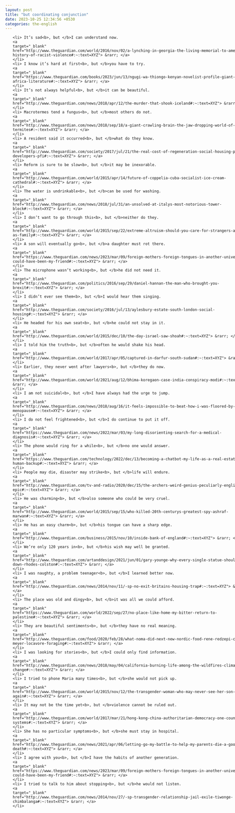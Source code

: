 ```yaml
---
layout: post
title: "but coordinating conjunction"
date: 2023-10-25 12:34:56 +0530
categories: the-english
---
```

<style>
@media only screen and (min-width: 768px) {
    ol {
        width: 768px;
        margin: 0 auto;
    }
  }
ol li {
    font-size: 18px;
    line-height: 1.5;
    padding-bottom: 8px;
}
</style>
<ol>

    <li> It’s sad<b>, but </b>I can understand now.
    <a 
    target="_blank" 
    href="http://www.theguardian.com/world/2016/nov/02/a-lynching-in-georgia-the-living-memorial-to-americas-history-of-racist-violence#:~:text=XYZ"> &rarr; </a>
    </li>
    <li> I know it’s hard at first<b>, but </b>you have to try.
    <a 
    target="_blank" 
    href="https://www.theguardian.com/books/2023/jun/13/ngugi-wa-thiongo-kenyan-novelist-profile-giant-of-africa-literature#:~:text=XYZ"> &rarr; </a>
    </li>
    <li> It’s not always helpful<b>, but </b>it can be beautiful.
    <a 
    target="_blank" 
    href="http://www.theguardian.com/news/2018/apr/12/the-murder-that-shook-iceland#:~:text=XYZ"> &rarr; </a>
    </li>
    <li> Macrotermes tend a fungus<b>, but </b>most others do not.
    <a 
    target="_blank" 
    href="http://www.theguardian.com/news/2018/sep/18/a-giant-crawling-brain-the-jaw-dropping-world-of-termites#:~:text=XYZ"> &rarr; </a>
    </li>
    <li> A resident said it occurred<b>, but </b>what do they know.
    <a 
    target="_blank" 
    href="http://www.theguardian.com/society/2017/jul/21/the-real-cost-of-regeneration-social-housing-private-developers-pfi#:~:text=XYZ"> &rarr; </a>
    </li>
    <li> Reform is sure to be slow<b>, but </b>it may be inexorable.
    <a 
    target="_blank" 
    href="http://www.theguardian.com/world/2015/apr/14/future-of-coppelia-cuba-socialist-ice-cream-cathedral#:~:text=XYZ"> &rarr; </a>
    </li>
    <li> The water is undrinkable<b>, but </b>can be used for washing.
    <a 
    target="_blank" 
    href="http://www.theguardian.com/news/2018/jul/31/an-unsolved-at-italys-most-notorious-tower-block#:~:text=XYZ"> &rarr; </a>
    </li>
    <li> I don’t want to go through this<b>, but </b>neither do they.
    <a 
    target="_blank" 
    href="http://www.theguardian.com/world/2015/sep/22/extreme-altruism-should-you-care-for-strangers-as-much-as-family#:~:text=XYZ"> &rarr; </a>
    </li>
    <li> A son will eventually go<b>, but </b>a daughter must rot there.
    <a 
    target="_blank" 
    href="https://www.theguardian.com/news/2023/mar/09/foreign-mothers-foreign-tongues-in-another-universe-she-could-have-been-my-friend#:~:text=XYZ"> &rarr; </a>
    </li>
    <li> The microphone wasn’t working<b>, but </b>he did not need it.
    <a 
    target="_blank" 
    href="http://www.theguardian.com/politics/2016/sep/29/daniel-hannan-the-man-who-brought-you-brexit#:~:text=XYZ"> &rarr; </a>
    </li>
    <li> I didn’t ever see them<b>, but </b>I would hear them singing.
    <a 
    target="_blank" 
    href="http://www.theguardian.com/society/2016/jul/13/aylesbury-estate-south-london-social-housing#:~:text=XYZ"> &rarr; </a>
    </li>
    <li> He headed for his own seat<b>, but </b>he could not stay in it.
    <a 
    target="_blank" 
    href="http://www.theguardian.com/world/2015/dec/10/the-day-israel-saw-shoah#:~:text=XYZ"> &rarr; </a>
    </li>
    <li> I told him the truth<b>, but </b>often he would shake his head.
    <a 
    target="_blank" 
    href="http://www.theguardian.com/world/2017/apr/05/captured-in-darfur-south-sudan#:~:text=XYZ"> &rarr; </a>
    </li>
    <li> Earlier, they never went after lawyers<b>, but </b>they do now.
    <a 
    target="_blank" 
    href="http://www.theguardian.com/world/2021/aug/12/bhima-koregaon-case-india-conspiracy-modi#:~:text=XYZ"> &rarr; </a>
    </li>
    <li> I am not suicidal<b>, but </b>I have always had the urge to jump.
    <a 
    target="_blank" 
    href="http://www.theguardian.com/news/2018/aug/16/it-feels-impossible-to-beat-how-i-was-floored-by-menopause#:~:text=XYZ"> &rarr; </a>
    </li>
    <li> I do not feel frightened<b>, but </b>I do continue to put it off.
    <a 
    target="_blank" 
    href="https://www.theguardian.com/news/2022/mar/03/my-long-disorienting-search-for-a-medical-diagnosis#:~:text=XYZ"> &rarr; </a>
    </li>
    <li> The phone would ring for a while<b>, but </b>no one would answer.
    <a 
    target="_blank" 
    href="https://www.theguardian.com/technology/2022/dec/13/becoming-a-chatbot-my-life-as-a-real-estate-ais-human-backup#:~:text=XYZ"> &rarr; </a>
    </li>
    <li> People may die, disaster may strike<b>, but </b>life will endure.
    <a 
    target="_blank" 
    href="http://www.theguardian.com/tv-and-radio/2020/dec/15/the-archers-weird-genius-peculiarly-english-epic#:~:text=XYZ"> &rarr; </a>
    </li>
    <li> He was charming<b>, but </b>also someone who could be very cruel.
    <a 
    target="_blank" 
    href="http://www.theguardian.com/world/2015/sep/15/who-killed-20th-centurys-greatest-spy-ashraf-marwan#:~:text=XYZ"> &rarr; </a>
    </li>
    <li> He has an easy charm<b>, but </b>his tongue can have a sharp edge.
    <a 
    target="_blank" 
    href="http://www.theguardian.com/business/2015/nov/10/inside-bank-of-england#:~:text=XYZ"> &rarr; </a>
    </li>
    <li> We’re only 120 years in<b>, but </b>his wish may well be granted.
    <a 
    target="_blank" 
    href="http://www.theguardian.com/artanddesign/2021/jun/01/gary-younge-why-every-single-statue-should-come-down-rhodes-colston#:~:text=XYZ"> &rarr; </a>
    </li>
    <li> I was naughty, a problem teenager<b>, but </b>I learned better now.
    <a 
    target="_blank" 
    href="http://www.theguardian.com/news/2014/nov/11/-sp-no-exit-britains-housing-trap#:~:text=XYZ"> &rarr; </a>
    </li>
    <li> The place was old and dingy<b>, but </b>it was all we could afford.
    <a 
    target="_blank" 
    href="https://www.theguardian.com/world/2022/sep/27/no-place-like-home-my-bitter-return-to-palestine#:~:text=XYZ"> &rarr; </a>
    </li>
    <li> They are beautiful sentiments<b>, but </b>they have no real meaning.
    <a 
    target="_blank" 
    href="http://www.theguardian.com/food/2020/feb/28/what-noma-did-next-new-nordic-food-rene-redzepi-claus-meyer-locavore-foraging#:~:text=XYZ"> &rarr; </a>
    </li>
    <li> I was looking for stories<b>, but </b>I could only find information.
    <a 
    target="_blank" 
    href="http://www.theguardian.com/news/2018/may/04/california-burning-life-among-the-wildfires-climate-change#:~:text=XYZ"> &rarr; </a>
    </li>
    <li> I tried to phone Maria many times<b>, but </b>she would not pick up.
    <a 
    target="_blank" 
    href="http://www.theguardian.com/world/2015/nov/12/the-transgender-woman-who-may-never-see-her-son-again#:~:text=XYZ"> &rarr; </a>
    </li>
    <li> It may not be the time yet<b>, but </b>violence cannot be ruled out.
    <a 
    target="_blank" 
    href="http://www.theguardian.com/world/2017/mar/21/hong-kong-china-authoritarian-democracy-one-country-two-systems#:~:text=XYZ"> &rarr; </a>
    </li>
    <li> She has no particular symptoms<b>, but </b>she must stay in hospital.
    <a 
    target="_blank" 
    href="http://www.theguardian.com/news/2021/apr/06/letting-go-my-battle-to-help-my-parents-die-a-good-death#:~:text=XYZ"> &rarr; </a>
    </li>
    <li> I agree with you<b>, but </b>I have the habits of another generation.
    <a 
    target="_blank" 
    href="https://www.theguardian.com/news/2023/mar/09/foreign-mothers-foreign-tongues-in-another-universe-she-could-have-been-my-friend#:~:text=XYZ"> &rarr; </a>
    </li>
    <li> I tried to talk to him about stopping<b>, but </b>he would not listen.
    <a 
    target="_blank" 
    href="http://www.theguardian.com/news/2014/nov/27/-sp-transgender-relationship-jail-exile-tiwonge-chimbalanga#:~:text=XYZ"> &rarr; </a>
    </li>